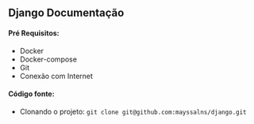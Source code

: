 ## Django Documentação
#### Pré Requisitos:
- Docker
- Docker-compose
- Git
- Conexão com Internet

#### Código fonte:

 - Clonando o projeto: `git clone git@github.com:mayssalns/django.git`
 
 